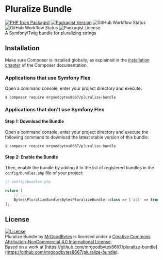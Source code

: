 # Pluralize Bundle
[![PHP from Packagist](https://img.shields.io/packagist/php-v/mrgoodbytes8667/pluralize-bundle?style=flat)](https://packagist.org/packages/mrgoodbytes8667/pluralize-bundle)
[![Packagist Version](https://img.shields.io/packagist/v/mrgoodbytes8667/pluralize-bundle?style=flat)](https://packagist.org/packages/mrgoodbytes8667/pluralize-bundle)
![GitHub Workflow Status](https://img.shields.io/github/workflow/status/mrgoodbytes8667/pluralize-bundle/release?style=flat&label=stable)
![GitHub Workflow Status](https://img.shields.io/github/workflow/status/mrgoodbytes8667/pluralize-bundle/tests?style=flat)
![Packagist License](https://img.shields.io/packagist/l/mrgoodbytes8667/pluralize-bundle?style=flat)    
A Symfony/Twig bundle for pluralizing strings

## Installation

Make sure Composer is installed globally, as explained in the
[installation chapter](https://getcomposer.org/doc/00-intro.md)
of the Composer documentation.

### Applications that use Symfony Flex

Open a command console, enter your project directory and execute:

```console
$ composer require mrgoodbytes8667/pluralize-bundle
```

### Applications that don't use Symfony Flex

#### Step 1: Download the Bundle

Open a command console, enter your project directory and execute the
following command to download the latest stable version of this bundle:

```console
$ composer require mrgoodbytes8667/pluralize-bundle
```

#### Step 2: Enable the Bundle

Then, enable the bundle by adding it to the list of registered bundles
in the `config/bundles.php` file of your project:

```php
// config/bundles.php

return [
    // ...
    Bytes\PluralizeBundle\BytesPluralizeBundle::class => ['all' => true],
];
```

## License
[![License](https://i.creativecommons.org/l/by-nc/4.0/88x31.png)]("http://creativecommons.org/licenses/by-nc/4.0/)  
Pluralize Bundle by [MrGoodBytes](https://www.goodbytes.live) is licensed under a [Creative Commons Attribution-NonCommercial 4.0 International License](http://creativecommons.org/licenses/by-nc/4.0/).  
Based on a work at [https://github.com/mrgoodbytes8667/pluralize-bundle](https://github.com/mrgoodbytes8667/pluralize-bundle).